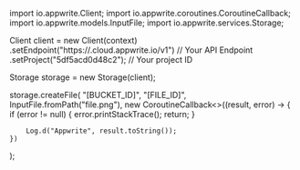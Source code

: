 import io.appwrite.Client;
import io.appwrite.coroutines.CoroutineCallback;
import io.appwrite.models.InputFile;
import io.appwrite.services.Storage;

Client client = new Client(context)
    .setEndpoint("https://<REGION>.cloud.appwrite.io/v1") // Your API Endpoint
    .setProject("5df5acd0d48c2"); // Your project ID

Storage storage = new Storage(client);

storage.createFile(
    "[BUCKET_ID]",
    "[FILE_ID]",
    InputFile.fromPath("file.png"),
    new CoroutineCallback<>((result, error) -> {
        if (error != null) {
            error.printStackTrace();
            return;
        }

        Log.d("Appwrite", result.toString());
    })
);
